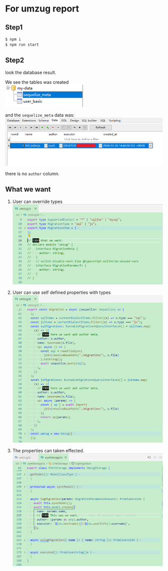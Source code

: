 # For umzug report

## Step1
```bash
$ npm i
$ npm run start
```

## Step2
look the database result.

We see the tables was created  
![](./docs/assets/result-tables.png)

and the `sequelize_meta` data was:  
![](./docs/assets/sequelize-meta.png)

there is no `author` column.

## What we want

1. User can override types  
![](./docs/assets/want-1-override-types.png)

2. User can use self defined properties with types  
![](./docs/assets/want-2-add-self-params.png)

3. The properties can taken effected.  
![](./docs/assets/want-3-can-take-effect.png)